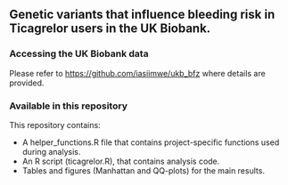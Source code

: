 ## Genetic variants that influence bleeding risk in Ticagrelor users in the UK Biobank. 

### Accessing the UK Biobank data
Please refer to https://github.com/iasiimwe/ukb_bfz where details are provided.

### Available in this repository
This repository contains:
* A helper_functions.R file that contains project-specific functions used during analysis.
* An R script (ticagrelor.R), that contains analysis code.
* Tables and figures (Manhattan and QQ-plots) for the main results.
